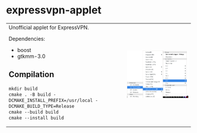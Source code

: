 # expressvpn-applet

<table>
<tr>
<td>
Unofficial applet for ExpressVPN.

Dependencies:
- boost
- gtkmm-3.0

## Compilation

```
mkdir build
cmake . -B build -DCMAKE_INSTALL_PREFIX=/usr/local -DCMAKE_BUILD_TYPE=Release
cmake --build build
cmake --install build
```

</td>
<td>

![expressvpn-applet.png](screenshot.png "expressvpn-applet.png")

</td>
</tr>
</table>
